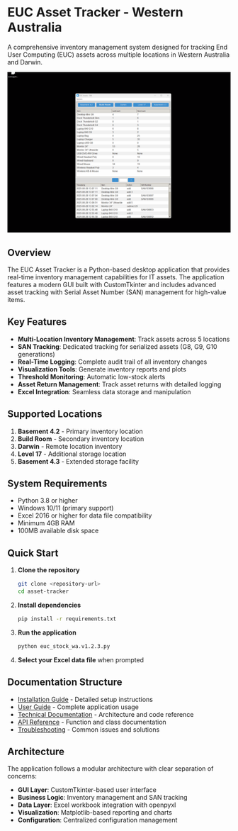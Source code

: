 # EUC Asset Tracker - Western Australia

A comprehensive inventory management system designed for tracking End User Computing (EUC) assets across multiple locations in Western Australia and Darwin.

<img src="../asset-tracker-demo.gif" alt="App Demo" width="800"/>

## Overview

The EUC Asset Tracker is a Python-based desktop application that provides real-time inventory management capabilities for IT assets. The application features a modern GUI built with CustomTkinter and includes advanced asset tracking with Serial Asset Number (SAN) management for high-value items.

## Key Features

- **Multi-Location Inventory Management**: Track assets across 5 locations
- **SAN Tracking**: Dedicated tracking for serialized assets (G8, G9, G10 generations)
- **Real-Time Logging**: Complete audit trail of all inventory changes
- **Visualization Tools**: Generate inventory reports and plots
- **Threshold Monitoring**: Automatic low-stock alerts
- **Asset Return Management**: Track asset returns with detailed logging
- **Excel Integration**: Seamless data storage and manipulation

## Supported Locations

1. **Basement 4.2** - Primary inventory location
2. **Build Room** - Secondary inventory location  
3. **Darwin** - Remote location inventory
4. **Level 17** - Additional storage location
5. **Basement 4.3** - Extended storage facility

## System Requirements

- Python 3.8 or higher
- Windows 10/11 (primary support)
- Excel 2016 or higher for data file compatibility
- Minimum 4GB RAM
- 100MB available disk space

## Quick Start

1. **Clone the repository**
   ```bash
   git clone <repository-url>
   cd asset-tracker
   ```

2. **Install dependencies**
   ```bash
   pip install -r requirements.txt
   ```

3. **Run the application**
   ```bash
   python euc_stock_wa.v1.2.3.py
   ```

4. **Select your Excel data file** when prompted

## Documentation Structure

- [Installation Guide](installation.md) - Detailed setup instructions
- [User Guide](user-guide.md) - Complete application usage
- [Technical Documentation](technical-docs.md) - Architecture and code reference
- [API Reference](api-reference.md) - Function and class documentation
- [Troubleshooting](troubleshooting.md) - Common issues and solutions

## Architecture

The application follows a modular architecture with clear separation of concerns:

- **GUI Layer**: CustomTkinter-based user interface
- **Business Logic**: Inventory management and SAN tracking
- **Data Layer**: Excel workbook integration with openpyxl
- **Visualization**: Matplotlib-based reporting and charts
- **Configuration**: Centralized configuration management


